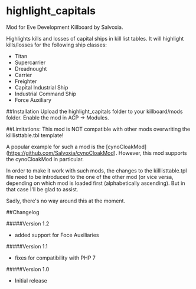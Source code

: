 # highlight_capitals
Mod for Eve Development Killboard by Salvoxia.

Highlights kills and losses of capital ships in kill list tables.
It will highlight kills/losses for the following ship classes:

* Titan
* Supercarrier
* Dreadnought
* Carrier
* Freighter
* Capital Industrial Ship
* Industrial Command Ship
* Force Auxiliary

##Installation
Upload the highlight_capitals folder to your killboard/mods folder. Enable the mod in ACP -> Modules.

##Limitations:
This mod is NOT compatible with other mods overwriting the killlisttable.tbl template!

A popular example for such a mod is the [cynoCloakMod] (https://github.com/Salvoxia/cynoCloakMod). However, this mod supports the cynoCloakMod in particular.

In order to make it work with such mods, the changes to the killlisttable.tpl file need to be introduced to the one of the other mod (or vice versa, depending on which mod is loaded first (alphabetically ascending). But in that case I'll be glad to assist. 

Sadly, there's no way around this at the moment.

##Changelog

#####Version 1.2
* added support for Foce Auxiliaries

#####Version 1.1
* fixes for compatibility with PHP 7

#####Version 1.0
* Initial release